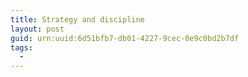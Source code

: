 ```yaml
---
title: Strategy and discipline
layout: post
guid: urn:uuid:6d51bfb7-db01-4227-9cec-0e9c0bd2b7df
tags:
  - 
---
```



